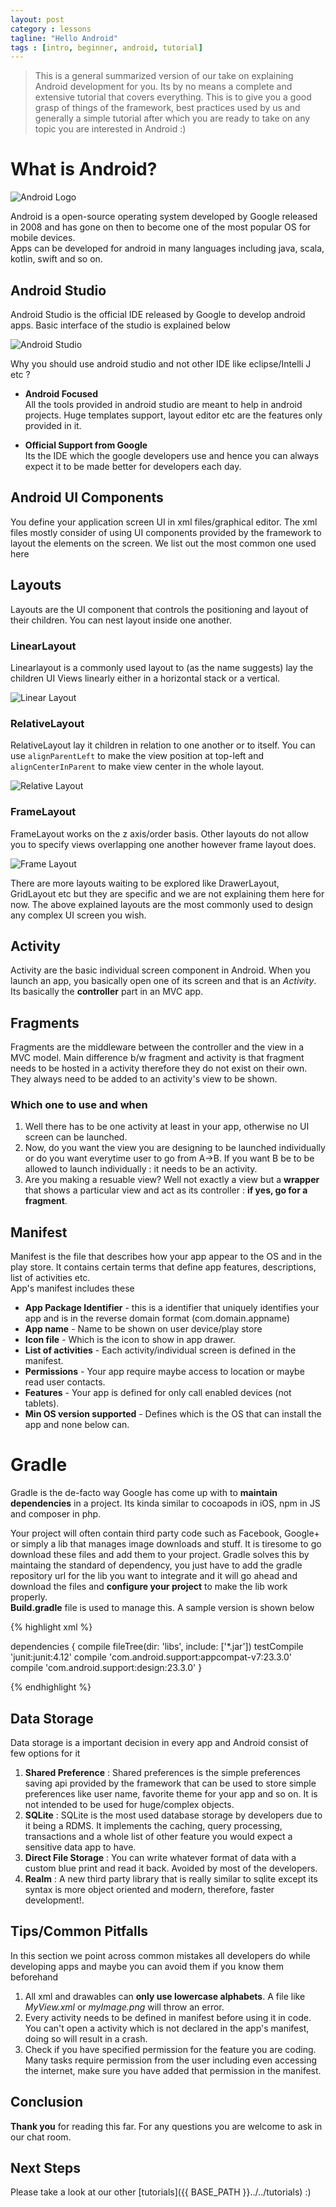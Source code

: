 ```yaml
---
layout: post
category : lessons
tagline: "Hello Android"
tags : [intro, beginner, android, tutorial]
---
```


> This is a general summarized version of our take on explaining Android development for you. Its by no means a complete and extensive tutorial that covers everything. This is to give you a good grasp of things of the framework, best practices used by us and generally a simple tutorial after which you are ready to take on any topic you are interested in Android :)

# What is Android?

![Android Logo](http://i.imgur.com/jK415Ks.png)

Android is a open-source operating system developed by Google released in 2008 and has gone on then to become one of the most popular OS for mobile devices.  
Apps can be developed for android in many languages including java, scala, kotlin, swift and so on.


## Android Studio

Android Studio is the official IDE released by Google to develop android apps. Basic interface of the studio is explained below

![Android Studio](http://i.imgur.com/wCvWxff.jpg)

Why you should use android studio and not other IDE like eclipse/Intelli J etc ?

* **Android Focused**  
  All the tools provided in android studio are meant to help in android projects. Huge templates support, layout editor etc are the features only provided in it.   
  
  
* **Official Support from Google**  
  Its the IDE which the google developers use and hence you can always expect it to be made better for developers each day.
  
  
  
## Android UI Components  

You define your application screen UI in xml files/graphical editor. The xml files mostly consider of using UI components provided by the framework to layout the elements on the screen. We list out the most common one used here

## Layouts
Layouts are the UI component that controls the positioning and layout of their children. You can nest layout inside one another.

### LinearLayout

Linearlayout is a commonly used layout to (as the name suggests) lay the children UI Views linearly either in a horizontal stack or a vertical.

![Linear Layout](http://i.imgur.com/B4lFtoh.jpg)


### RelativeLayout

RelativeLayout lay it children in relation to one another or to itself. You can use `alignParentLeft` to make the view position at top-left and `alignCenterInParent` to make view center in the whole layout.

![Relative Layout](http://i.imgur.com/NOoZprc.jpg)

### FrameLayout

FrameLayout works on the z axis/order basis. Other layouts do not allow you to specify views overlapping one another however frame layout does.

![Frame Layout](http://i.imgur.com/lw3vr7p.jpg)


There are more layouts waiting to be explored like DrawerLayout, GridLayout etc but they are specific and we are not explaining them here for now. The above explained layouts are the most commonly used to design any complex UI screen you wish.


## Activity

Activity are the basic individual screen component in Android. When you launch an app, you basically open one of its screen and that is an *Activity*. Its basically the **controller** part in an MVC app.

## Fragments

Fragments are the middleware between the controller and the view in a MVC model. Main difference b/w fragment and activity is that fragment needs to be hosted in a activity therefore they do not exist on their own. They always need to be added to an activity's view to be shown.

### Which one to use and when

1) Well there has to be one activity at least in your app, otherwise no UI screen can be launched.  
2) Now, do you want the view you are designing to be launched individually or do you want everytime user to go from A->B. If you want B be to be allowed to launch individually : it needs to be an activity.  
3) Are you making a resuable view?  Well not exactly a view but a **wrapper** that shows a particular view and act as its controller : **if yes, go for a fragment**.



## Manifest

Manifest is the file that describes how your app appear to the OS and in the play store. It contains certain terms that define app features, descriptions, list of activities etc.  
App's manifest includes these

 * **App Package Identifier** - this is a identifier that uniquely identifies your app and is in the reverse domain format (com.domain.appname)  
 * **App name** - Name to be shown on user device/play store  
 * **Icon file** - Which is the icon to show in app drawer.  
 * **List of activities** - Each activity/individual screen is defined in the manifest.  
 * **Permissions** - Your app require maybe access to location or maybe read user contacts.  
 * **Features** - Your app is defined for only call enabled devices (not tablets).  
 * **Min OS version supported** - Defines which is the OS that can install the app and none below can.  
 


# Gradle

Gradle is the de-facto way Google has come up with to **maintain dependencies** in a project. Its kinda similar to cocoapods in iOS, npm in JS and composer in php.  

Your project will often contain third party code such as Facebook, Google+ or simply a lib that manages image downloads and stuff. It is tiresome to go download these files and add them to your project. Gradle solves this by maintaing the standard of dependency, you just have to add the gradle repository url for the lib you want to integrate and it will go ahead and download the files and **configure your project** to make the lib work properly.  
**Build.gradle** file is used to manage this. A sample version is shown below

{% highlight xml %}

dependencies {
    compile fileTree(dir: 'libs', include: ['*.jar'])
    testCompile 'junit:junit:4.12'
    compile 'com.android.support:appcompat-v7:23.3.0'
    compile 'com.android.support:design:23.3.0'
}
 
{% endhighlight %}

## Data Storage

Data storage is a important decision in every app and Android consist of few options for it

1. **Shared Preference** : Shared preferences is the simple preferences saving api provided by the framework that can be used to store simple preferences like user name, favorite theme for your app and so on. It is not intended to be used for huge/complex objects.  
2. **SQLite** : SQLite is the most used database storage by developers due to it being a RDMS. It implements the caching, query processing, transactions and a whole list of other feature you would expect a sensitive data app to have.
3. **Direct File Storage** : You can write whatever format of data with a custom blue print and read it back. Avoided by most of the developers.
4. **Realm** : A new third party library that is really similar to sqlite except its syntax is more object oriented and modern, therefore, faster development!.

## Tips/Common Pitfalls

In this section we point across common mistakes all developers do while developing apps and maybe you can avoid them if you know them beforehand

1. All xml and drawables can **only use lowercase alphabets**. A file like *MyView.xml* or *myImage.png* will throw an error.  
2. Every activity needs to be defined in manifest before using it in code. You can't open a activity which is not declared in the app's manifest, doing so will result in a crash.
3. Check if you have specified permission for the feature you are coding. Many tasks require permission from the user including even accessing the internet, make sure you have added that permission in the manifest.





## Conclusion

**Thank you** for reading this far. For any questions you are welcome to ask in our chat room.

## Next Steps

Please take a look at our other [tutorials]({{ BASE_PATH }}../../tutorials) :)